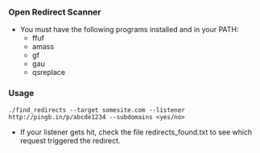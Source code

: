 ### Open Redirect Scanner

- You must have the following programs installed and in your PATH:
    - ffuf
    - amass
    - gf
    - gau
    - qsreplace
  
### Usage
``` 
./find_redirects --target somesite.com --listener http://pingb.in/p/abcde1234 --subdomains <yes/no>
```

- If your listener gets hit, check the file redirects_found.txt to see which request triggered the redirect.
